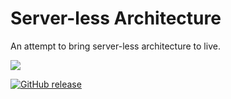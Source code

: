 
# Server-less Architecture

An attempt to bring server-less architecture to live.


![](https://travis-ci.org/ThilinaManamgoda/serverless-architecture.svg?branch=master)

[![GitHub release](https://img.shields.io/github/release/ThilinaManamgoda/serverless-architecture.svg?style=flat-square)](https://github.com/ThilinaManamgoda/serverless-architecture/releases)

